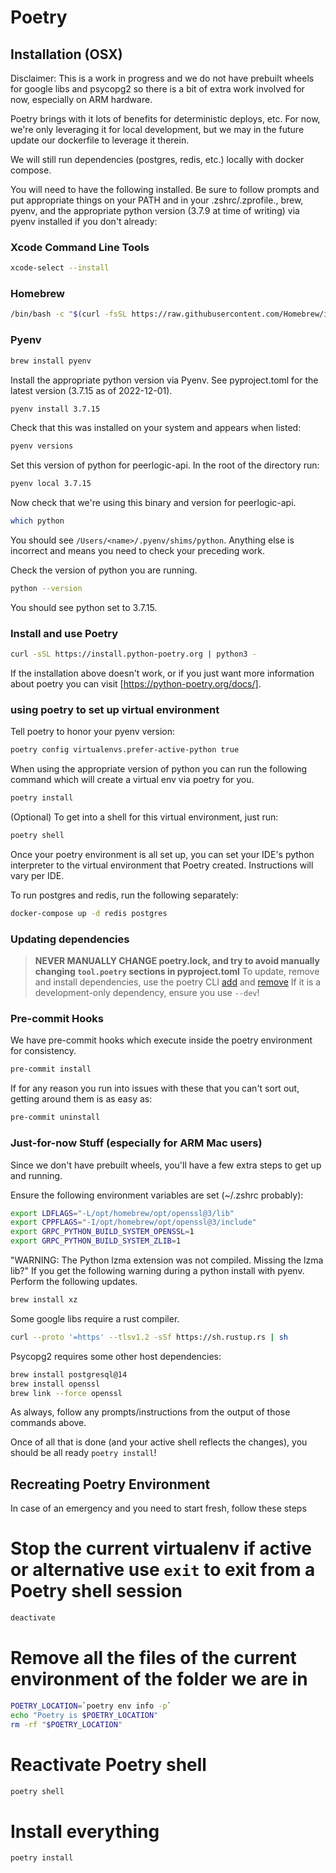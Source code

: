 # Poetry

## Installation (OSX)

Disclaimer: This is a work in progress and we do not have prebuilt wheels for google libs and psycopg2 so there is a bit of extra work involved for now, especially on ARM hardware.

Poetry brings with it lots of benefits for deterministic deploys, etc. For now, we're only leveraging it for local development, but we may in the future update our dockerfile to leverage it therein.

We will still run dependencies (postgres, redis, etc.) locally with docker compose.

You will need to have the following installed. Be sure to follow prompts and put appropriate things on your PATH and in your .zshrc/.zprofile., brew, pyenv, and the appropriate python version (3.7.9 at time of writing) via pyenv installed if you don't already:

### Xcode Command Line Tools

```bash
xcode-select --install
```

### Homebrew

```bash
/bin/bash -c "$(curl -fsSL https://raw.githubusercontent.com/Homebrew/install/HEAD/install.sh)"
```

### Pyenv

```bash
brew install pyenv
```

Install the appropriate python version via Pyenv. See pyproject.toml for the latest version (3.7.15 as of 2022-12-01).


```bash
pyenv install 3.7.15
```

Check that this was installed on your system and appears when listed:

```bash
pyenv versions
```

Set this version of python for peerlogic-api. In the root of the directory run:

```bash
pyenv local 3.7.15
```

Now check that we're using this binary and version for peerlogic-api.

```bash
which python
```

You should see `/Users/<name>/.pyenv/shims/python`. Anything else is incorrect and means you need to check your
preceding work.

Check the version of python you are running.

```bash
python --version
```

You should see python set to 3.7.15.

### Install and use Poetry

```bash
curl -sSL https://install.python-poetry.org | python3 -
```

If the installation above doesn't work, or if you just want more information about poetry you can visit
[https://python-poetry.org/docs/].

### using poetry to set up virtual environment

Tell poetry to honor your pyenv version:

```bash
poetry config virtualenvs.prefer-active-python true
```

When using the appropriate version of python you can run the following command which will create a virtual env via poetry for you.

```bash
poetry install
```

(Optional) To get into a shell for this virtual environment, just run:

```bash
poetry shell
```

Once your poetry environment is all set up, you can set your IDE's python interpreter to the virtual environment that Poetry created.
Instructions will vary per IDE.


To run postgres and redis, run the following separately:

```bash
docker-compose up -d redis postgres
```

### Updating dependencies

>**NEVER MANUALLY CHANGE poetry.lock, and try to avoid manually changing `tool.poetry` sections in pyproject.toml**
> To update, remove and install dependencies, use the poetry CLI [add](https://python-poetry.org/docs/cli/#add)
> and [remove](https://python-poetry.org/docs/cli/#remove)
> If it is a development-only dependency, ensure you use `--dev`!

### Pre-commit Hooks

We have pre-commit hooks which execute inside the poetry environment for consistency.

```bash
pre-commit install
```

If for any reason you run into issues with these that you can't sort out, getting around them is as easy as:

```bash
pre-commit uninstall
```

### Just-for-now Stuff (especially for ARM Mac users)

Since we don't have prebuilt wheels, you'll have a few extra steps to get up and running.

Ensure the following environment variables are set (~/.zshrc probably):

```bash
export LDFLAGS="-L/opt/homebrew/opt/openssl@3/lib"
export CPPFLAGS="-I/opt/homebrew/opt/openssl@3/include"
export GRPC_PYTHON_BUILD_SYSTEM_OPENSSL=1
export GRPC_PYTHON_BUILD_SYSTEM_ZLIB=1
```

"WARNING: The Python lzma extension was not compiled. Missing the lzma lib?"
If you get the following warning during a python install with pyenv. Perform the following updates.

```bash
brew install xz
```

Some google libs require a rust compiler.

```bash
curl --proto '=https' --tlsv1.2 -sSf https://sh.rustup.rs | sh
```

Psycopg2 requires some other host dependencies:

```bash
brew install postgresql@14
brew install openssl
brew link --force openssl
```

As always, follow any prompts/instructions from the output of those commands above.

Once of all that is done (and your active shell reflects the changes), you should be all ready `poetry install`!


## Recreating Poetry Environment
In case of an emergency and you need to start fresh, follow these steps

# Stop the current virtualenv if active or alternative use `exit` to exit from a Poetry shell session

```bash
deactivate
```

# Remove all the files of the current environment of the folder we are in

```bash
POETRY_LOCATION=`poetry env info -p`
echo "Poetry is $POETRY_LOCATION"
rm -rf "$POETRY_LOCATION"
```

# Reactivate Poetry shell
```bash
poetry shell
```

# Install everything
```bash
poetry install
```
